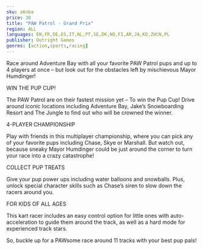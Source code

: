 ```yaml
---
sku: a6nba
price: 30
title: "PAW Patrol - Grand Prix"
region: ALL
languages: EN,FR,DE,ES,IT,NL,PT,SE,DK,NO,FI,AR,JA,KO,ZHCN,PL
publisher: Outright Games
genres: [action,sports,racing]
---
```

 Race around Adventure Bay with all your favorite PAW Patrol pups and up to 4 players at once – but look out for the obstacles left by mischievous Mayor Humdinger! 

WIN THE PUP CUP! 

The PAW Patrol are on their fastest mission yet – To win the Pup Cup! Drive around iconic locations including Adventure Bay, Jake’s Snowboarding Resort and The Jungle to find out who will be crowned the winner.  

4-PLAYER CHAMPIONSHIP  

Play with friends in this multiplayer championship, where you can pick any of your favorite pups including Chase, Skye or Marshall. But watch out, because sneaky Mayor Humdinger could be just around the corner to turn your race into a crazy catastrophe!  

COLLECT PUP TREATS 

Give your pup power ups including water balloons and snowballs. Plus, unlock special character skills such as Chase’s siren to slow down the racers around you.  

FOR KIDS OF ALL AGES 

This kart racer includes an easy control option for little ones with auto-acceleration to guide them around the track, as well as a hard mode for experienced track stars.  

So, buckle up for a PAWsome race around 11 tracks with your best pup pals!